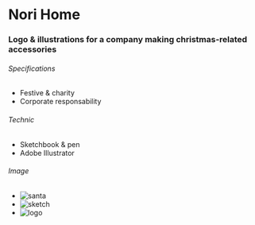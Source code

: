 # Nori Home

### Logo & illustrations for a company making christmas-related accessories

###### Specifications

- Festive & charity
- Corporate responsability

###### Technic

- Sketchbook & pen
- Adobe Illustrator

###### Image

- ![santa](media/images/pere_noel.png)
- ![sketch](media/images/nori-skecth.jpg)
- ![logo](media/images/nori-logo-alt.png)
